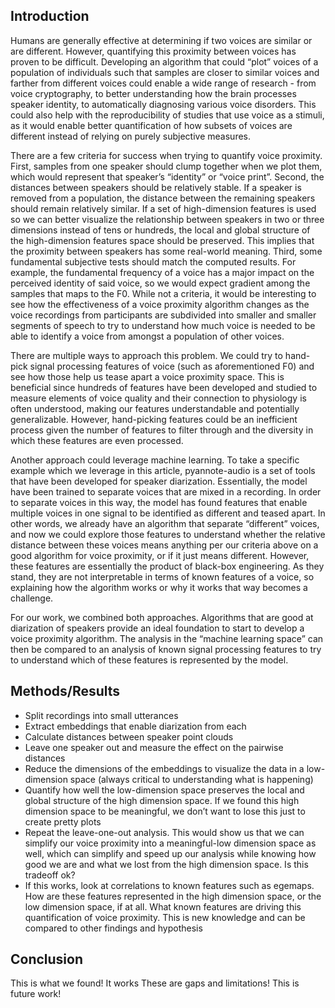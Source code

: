 ## Introduction
Humans are generally effective at determining if two voices are similar or are different. However, quantifying this proximity between voices has proven to be difficult. Developing an algorithm that could “plot” voices of a population of individuals such that samples are closer to similar voices and farther from different voices could enable a wide range of research - from voice cryptography, to better understanding how the brain processes speaker identity, to automatically diagnosing various voice disorders. This could also help with the reproducibility of studies that use voice as a stimuli, as it would enable better quantification of how subsets of voices are different instead of relying on purely subjective measures.

There are a few criteria for success when trying to quantify voice proximity. First, samples from one speaker should clump together when we plot them, which would represent that speaker’s “identity” or “voice print”. Second, the distances between speakers should be relatively stable. If a speaker is removed from a population, the distance between the remaining speakers should remain relatively similar. If a set of high-dimension features is used so we can better visualize the relationship between speakers in two or three dimensions instead of tens or hundreds, the local and global structure of the high-dimension features space should be preserved. This implies that the proximity between speakers has some real-world meaning. Third, some fundamental subjective tests should match the computed results. For example, the fundamental frequency of a voice has a major impact on the perceived identity of said voice, so we would expect gradient among the samples that maps to the F0. While not a criteria, it would be interesting to see how the effectiveness of a voice proximity algorithm changes as the voice recordings from participants are subdivided into smaller and smaller segments of speech to try to understand how much voice is needed to be able to identify a voice from amongst a population of other voices. 

There are multiple ways to approach this problem. We could try to hand-pick signal processing features of voice (such as aforementioned F0) and see how those help us tease apart a voice proximity space. This is beneficial since hundreds of features have been developed and studied to measure elements of voice quality and their connection to physiology is often understood, making our features understandable and potentially generalizable. However, hand-picking features could be an inefficient process given the number of features to filter through and the diversity in which these features are even processed.

Another approach could leverage machine learning. To take a specific example which we leverage in this article, pyannote-audio is a set of tools that have been developed for speaker diarization. Essentially, the model have been trained to separate voices that are mixed in a recording. In order to separate voices in this way, the model has found features that enable multiple voices in one signal to be identified as different and teased apart. In other words, we already have an algorithm that separate “different” voices, and now we could explore those features to understand whether the relative distance between these voices means anything per our criteria above on a good algorithm for voice proximity, or if it just means different. However, these features are essentially the product of black-box engineering. As they stand, they are not interpretable in terms of known features of a voice, so explaining how the algorithm works or why it works that way becomes a challenge.

For our work, we combined both approaches. Algorithms that are good at diarization of speakers provide an ideal foundation to start to develop a voice proximity algorithm. The analysis in the “machine learning space” can then be compared to an analysis of known signal processing features to try to understand which of these features is represented by the model.

## Methods/Results
- Split recordings into small utterances
- Extract embeddings that enable diarization from each
- Calculate distances between speaker point clouds
- Leave one speaker out and measure the effect on the pairwise distances
- Reduce the dimensions of the embeddings to visualize the data in a low-dimension space (always critical to understanding what is happening)
- Quantify how well the low-dimension space preserves the local and global structure of the high dimension space. If we found this high dimension space to be meaningful, we don’t want to lose this just to create pretty plots
- Repeat the leave-one-out analysis. This would show us that we can simplify our voice proximity into a meaningful-low dimension space as well, which can simplify and speed up our analysis while knowing how good we are and what we lost from the high dimension space. Is this tradeoff ok?
- If this works, look at correlations to known features such as egemaps. How are these features represented in the high dimension space, or the low dimension space, if at all. What known features are driving this quantification of voice proximity. This is new knowledge and can be compared to other findings and hypothesis

## Conclusion
This is what we found! It works
These are gaps and limitations!
This is future work!
